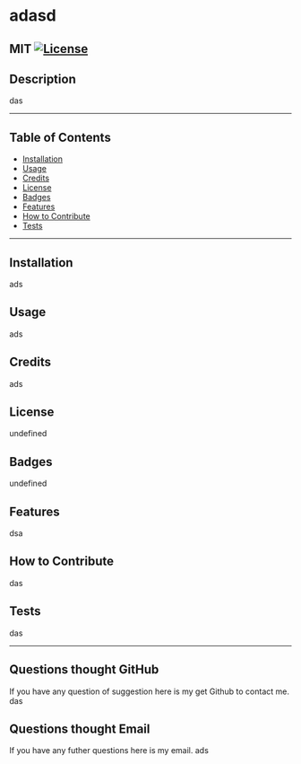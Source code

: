 
        
# adasd

MIT
[![License](https://img.shields.io/badge/License-MIT-lightblue.svg)](https://www.boost.org/LICENSE_1_0.txt)
---
## Description
das

---

## Table of Contents

- [Installation](#installation)
- [Usage](#usage)
- [Credits](#credits)
- [License](#license)
- [Badges](#badges)
- [Features](#features)
- [How to Contribute](#how_to_contribute)
- [Tests](#tests)

---
## Installation
ads

## Usage
ads


## Credits
ads


## License
undefined



## Badges
undefined

## Features
dsa

## How to Contribute
das


## Tests
das

---
## Questions thought GitHub
If you have any question of suggestion here is my get Github to contact me.
das

## Questions thought Email
If you have any futher questions here is my email.
ads
